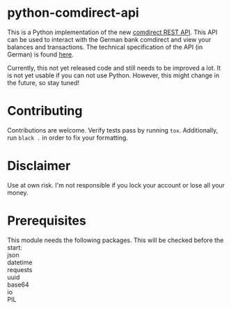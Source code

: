 # python-comdirect-api

This is a Python implementation of the new [comdirect REST API](https://www.comdirect.de/cms/kontakt-zugaenge-api.html). This API can be used to interact with the German bank comdirect and view your balances and transactions. The technical specification of the API (in German) is found [here](https://kunde.comdirect.de/cms/media/comdirect_REST_API_Dokumentation.pdf).

Currently, this not yet released code and still needs to be improved a lot.
It is not yet usable if you can not use Python.
However, this might change in the future, so stay tuned!

# Contributing

Contributions are welcome.
Verify tests pass by running `tox`. Additionally, run `black .` in order to fix your formatting.

# Disclaimer

Use at own risk. I'm not responsible if you lock your account or lose all your money. 


# Prerequisites

This module needs the following packages. This will be checked before the start:  
json  
datetime  
requests  
uuid  
base64  
io  
PIL  

